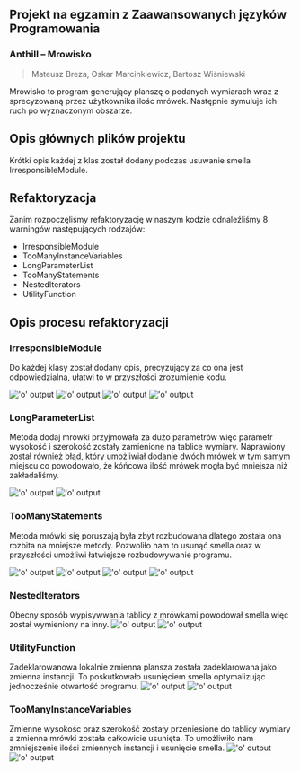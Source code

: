 
## Projekt na egzamin z Zaawansowanych języków Programowania
### Anthill – Mrowisko
> Mateusz Breza, Oskar Marcinkiewicz, Bartosz Wiśniewski

Mrowisko to program generujący planszę o podanych wymiarach wraz z sprecyzowaną przez użytkownika ilośc mrówek. Następnie symuluje ich ruch po wyznaczonym obszarze.


## Opis głównych plików projektu

Krótki opis każdej z klas został dodany podczas usuwanie smella IrresponsibleModule.

## Refaktoryzacja

Zanim rozpoczęliśmy refaktoryzację w naszym kodzie odnaleźliśmy 8 warningów następujących rodzajów:
- IrresponsibleModule
- TooManyInstanceVariables
- LongParameterList
- TooManyStatements
- NestedIterators
- UtilityFunction




## Opis procesu refaktoryzacji

### IrresponsibleModule

Do każdej klasy został dodany opis, precyzujący za co ona jest odpowiedzialna, ułatwi to w przyszłości zrozumienie kodu.

!['o' output](https://i.imgur.com/m1eYaEZ.png)
!['o' output](https://i.imgur.com/cQ0UTrD.png)
!['o' output](https://i.imgur.com/6bKRrl4.png)
!['o' output](https://i.imgur.com/qW5GEPh.png)

### LongParameterList

Metoda dodaj mrówki przyjmowała za dużo parametrów więc parametr wysokość i szerokość zostały zamienione na tablice wymiary.
Naprawiony został również błąd, który umożliwiał dodanie dwóch mrówek w tym samym miejscu co powodowało, że kóńcowa ilość mrówek mogła być mniejsza niż zakładaliśmy.

!['o' output](https://i.imgur.com/AtD5Jhg.png)
!['o' output](https://i.imgur.com/XBym7nV.png)


### TooManyStatements

Metoda mrówki się poruszają była zbyt rozbudowana dlatego została ona rozbita na mniejsze metody. Pozwoliło nam to usunąć smella oraz w przyszłości umożliwi łatwiejsze rozbudowywanie programu.

!['o' output](https://i.imgur.com/aJO9x78.png)
!['o' output](https://i.imgur.com/yJvETmE.png)
!['o' output](https://i.imgur.com/N9u2YrS.png)
!['o' output](https://i.imgur.com/t3iF9Ao.png)


### NestedIterators

Obecny sposób wypisywwania tablicy z mrówkami powodował smella więc został wymieniony na inny.
!['o' output](https://i.imgur.com/nQ4a9Ze.png)
!['o' output](https://i.imgur.com/tV9dgdS.png)
### UtilityFunction

Zadeklarowanowa lokalnie zmienna plansza została zadeklarowana jako zmienna instancji. To poskutkowało usunięciem smella optymalizując jednocześnie otwartość programu.
!['o' output](https://i.imgur.com/nUDBCYF.png)
!['o' output](https://i.imgur.com/XohrsVE.png)

### TooManyInstanceVariables

Zmienne wysokośc oraz szerokość zostały przeniesione do tablicy wymiary a zmienna mrówki została całkowicie usunięta. To umożliwiło nam zmniejszenie ilości zmiennych instancji i usunięcie smella. 
!['o' output](https://i.imgur.com/pghsX4k.png)
!['o' output](https://i.imgur.com/eNeoeYF.png)
